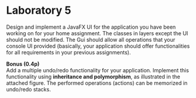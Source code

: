 # Laboratory 5

Design and implement a JavaFX UI for the application you have been working on for your home assignment. The classes in layers except the UI should not be modified. The Gui should allow all operations that your console UI provided (basically, your application should offer functionalities for all requirements in your previous assignments). 


**Bonus (0.4p)** \
Add a multiple undo/redo functionality for your application. Implement this functionality using **inheritance and polymorphism**, as illustrated in the attached figure. The performed operations (actions) can be memorized in undo/redo stacks.
